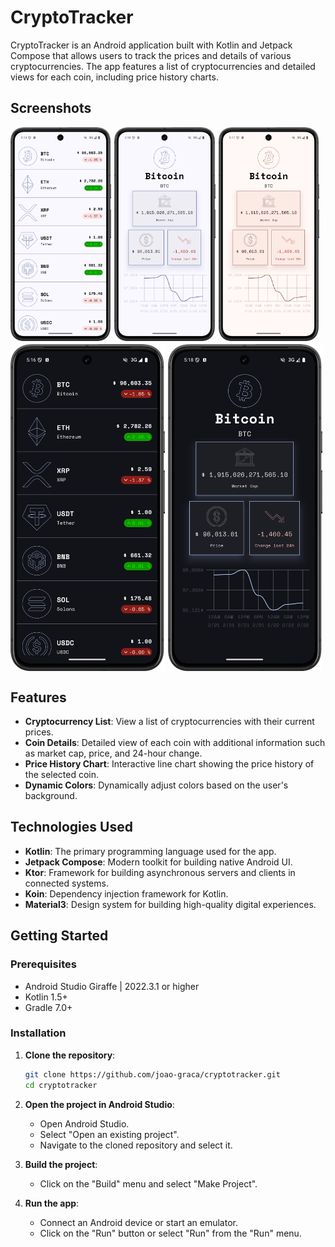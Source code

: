 # CryptoTracker

CryptoTracker is an Android application built with Kotlin and Jetpack Compose that allows users to
track the prices and details of various cryptocurrencies. The app features a list of
cryptocurrencies and detailed views for each coin, including price history charts.

## Screenshots

<div style="display: flex; flex-wrap: wrap;">
  <img src="images/crypto_list.png" alt="Screenshot 1" style="width: 32%; margin-right: 1%;">
  <img src="images/coin_details.png" alt="Screenshot 2" style="width: 32%; margin-right: 1%;">
  <img src="images/coin_details2.png" alt="Screenshot 3" style="width: 32%;">
</div>
<div style="display: flex; flex-wrap: wrap; margin-top: 1%;">
  <img src="images/crypto_list_night.png" alt="Screenshot 4" style="width: 49%; margin-right: 1%;">
  <img src="images/coin_details_night.png" alt="Screenshot 5" style="width: 49%;">
</div>

## Features

- **Cryptocurrency List**: View a list of cryptocurrencies with their current prices.
- **Coin Details**: Detailed view of each coin with additional information such as market cap,
  price, and 24-hour change.
- **Price History Chart**: Interactive line chart showing the price history of the selected coin.
- **Dynamic Colors**: Dynamically adjust colors based on the user's background.

## Technologies Used

- **Kotlin**: The primary programming language used for the app.
- **Jetpack Compose**: Modern toolkit for building native Android UI.
- **Ktor**: Framework for building asynchronous servers and clients in connected systems.
- **Koin**: Dependency injection framework for Kotlin.
- **Material3**: Design system for building high-quality digital experiences.

## Getting Started

### Prerequisites

- Android Studio Giraffe | 2022.3.1 or higher
- Kotlin 1.5+
- Gradle 7.0+

### Installation

1. **Clone the repository**:
    ```sh
    git clone https://github.com/joao-graca/cryptotracker.git
    cd cryptotracker
    ```

2. **Open the project in Android Studio**:
    - Open Android Studio.
    - Select "Open an existing project".
    - Navigate to the cloned repository and select it.

3. **Build the project**:
    - Click on the "Build" menu and select "Make Project".

4. **Run the app**:
    - Connect an Android device or start an emulator.
    - Click on the "Run" button or select "Run" from the "Run" menu.
